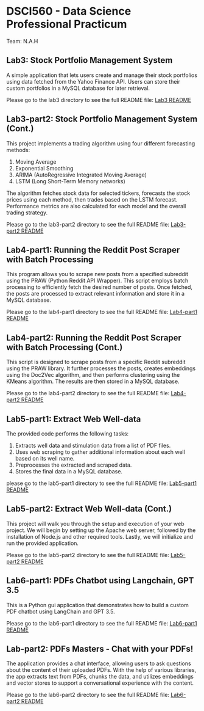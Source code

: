 # DSCI560 - Data Science Professional Practicum

Team: N.A.H


## Lab3: Stock Portfolio Management System

A simple application that lets users create and manage their stock portfolios using data fetched from the Yahoo Finance API. Users can store their custom portfolios in a MySQL database for later retrieval.

Please go to the lab3 directory to see the full README file: [Lab3 README](lab3/readme.md)


## Lab3-part2: Stock Portfolio Management System (Cont.)

This project implements a trading algorithm using four different forecasting methods: 
1. Moving Average
2. Exponential Smoothing
3. ARIMA (AutoRegressive Integrated Moving Average)
4. LSTM (Long Short-Term Memory networks)

The algorithm fetches stock data for selected tickers, forecasts the stock prices using each method, then trades based on the LSTM forecast. Performance metrics are also calculated for each model and the overall trading strategy.

Please go to the lab3-part2 directory to see the full README file: [Lab3-part2 README](lab3-part2/README.md)

## Lab4-part1: Running the Reddit Post Scraper with Batch Processing

This program allows you to scrape new posts from a specified subreddit using the PRAW (Python Reddit API Wrapper). This script employs batch processing to efficiently fetch the desired number of posts. Once fetched, the posts are processed to extract relevant information and store it in a MySQL database.

Please go to the lab4-part1 directory to see the full README file: [Lab4-part1 README](lab4-part1/README.pdf)

## Lab4-part2: Running the Reddit Post Scraper with Batch Processing (Cont.)

This script is designed to scrape posts from a specific Reddit subreddit using the PRAW library. It further processes the posts, creates embeddings using the Doc2Vec algorithm, and then performs clustering using the KMeans algorithm. The results are then stored in a MySQL database.

Please go to the lab4-part2 directory to see the full README file: [Lab4-part2 README](lab4-part2/readme.pdf)

## Lab5-part1: Extract Web Well-data

The provided code performs the following tasks:
1. Extracts well data and stimulation data from a list of PDF files.
2. Uses web scraping to gather additional information about each well based on its well name.
3. Preprocesses the extracted and scraped data.
4. Stores the final data in a MySQL database.

please go to the lab5-part1 directory to see the full README file: [Lab5-part1 README](lab5-part1/README.md)

## Lab5-part2: Extract Web Well-data (Cont.)

This project will walk you through the setup and execution of your web project. We will begin by setting up the Apache web server, followed by the installation of Node.js and other required tools. Lastly, we will initialize and run the provided application.

Please go to the lab5-part2 directory to see the full README file: [Lab5-part2 README](lab5-part2/Readme.pdf)

## Lab6-part1: PDFs Chatbot using Langchain, GPT 3.5
This is a Python gui application that demonstrates how to build a custom PDF chatbot using LangChain and GPT 3.5.

Please go to the lab6-part1 directory to see the full README file: [Lab6-part1 README](lab6-part1/README.pdf)

## Lab-part2: PDFs Masters - Chat with your PDFs!

The application provides a chat interface, allowing users to ask questions about the content of their uploaded PDFs. With the help of various libraries, the app extracts text from PDFs, chunks the data, and utilizes embeddings and vector stores to support a conversational experience with the content.

Please go to the lab6-part2 directory to see the full README file: [Lab6-part2 README](lab6-part2/readme.md)